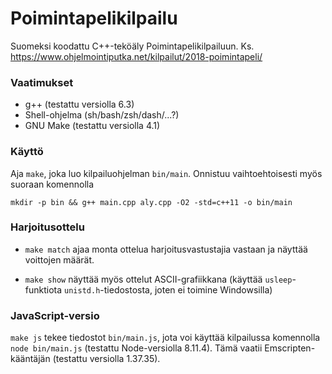 # Poimintapelikilpailu

Suomeksi koodattu C++-teköäly Poimintapelikilpailuun.
Ks. https://www.ohjelmointiputka.net/kilpailut/2018-poimintapeli/

### Vaatimukset

 * g++ (testattu versiolla 6.3)
 * Shell-ohjelma (sh/bash/zsh/dash/...?)
 * GNU Make (testattu versiolla 4.1)

### Käyttö

Aja `make`, joka luo kilpailuohjelman `bin/main`. Onnistuu vaihtoehtoisesti
myös suoraan komennolla

    mkdir -p bin && g++ main.cpp aly.cpp -O2 -std=c++11 -o bin/main

### Harjoitusottelu

 * `make match` ajaa monta ottelua harjoitusvastustajia vastaan ja
    näyttää voittojen määrät.

 * `make show` näyttää myös ottelut ASCII-grafiikkana
    (käyttää `usleep`-funktiota `unistd.h`-tiedostosta, joten ei toimine
    Windowsilla)

### JavaScript-versio

`make js` tekee tiedostot `bin/main.js`, jota voi käyttää kilpailussa
 komennolla `node bin/main.js` (testattu Node-versiolla 8.11.4). Tämä vaatii
 Emscripten-kääntäjän (testattu versiolla 1.37.35).
